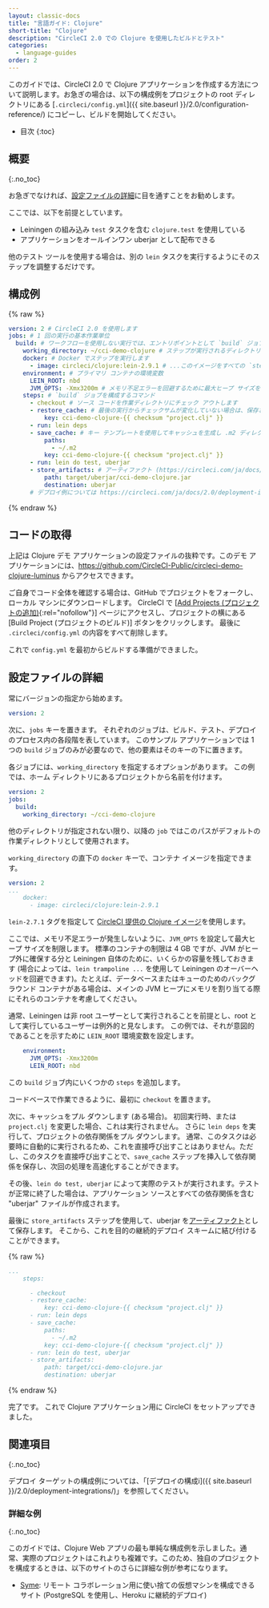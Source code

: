 ```yaml
---
layout: classic-docs
title: "言語ガイド: Clojure"
short-title: "Clojure"
description: "CircleCI 2.0 での Clojure を使用したビルドとテスト"
categories:
  - language-guides
order: 2
---
```


このガイドでは、CircleCI 2.0 で Clojure アプリケーションを作成する方法について説明します。お急ぎの場合は、以下の構成例をプロジェクトの root ディレクトリにある [`.circleci/config.yml`]({{ site.baseurl }}/2.0/configuration-reference/) にコピーし、ビルドを開始してください。

* 目次
{:toc}

## 概要
{:.no_toc}

お急ぎでなければ、[設定ファイルの詳細](#設定ファイルの詳細)に目を通すことをお勧めします。

ここでは、以下を前提としています。

* Leiningen の組み込み `test` タスクを含む `clojure.test` を使用している
* アプリケーションをオールインワン uberjar として配布できる

他のテスト ツールを使用する場合は、別の `lein` タスクを実行するようにそのステップを調整するだけです。

## 構成例

{% raw %}

```yaml
version: 2 # CircleCI 2.0 を使用します
jobs: # 1 回の実行の基本作業単位
  build: # ワークフローを使用しない実行では、エントリポイントとして `build` ジョブが必要
    working_directory: ~/cci-demo-clojure # ステップが実行されるディレクトリ
    docker: # Docker でステップを実行します
      - image: circleci/clojure:lein-2.9.1 # ...このイメージをすべての `steps` が実行されるプライマリ コンテナとして使用します
    environment: # プライマリ コンテナの環境変数
      LEIN_ROOT: nbd
      JVM_OPTS: -Xmx3200m # メモリ不足エラーを回避するために最大ヒープ サイズを制限します
    steps: # `build` ジョブを構成するコマンド
      - checkout # ソース コードを作業ディレクトリにチェック アウトします
      - restore_cache: # 最後の実行からチェックサムが変化していない場合は、保存されているキャッシュを復元します
          key: cci-demo-clojure-{{ checksum "project.clj" }}
      - run: lein deps
      - save_cache: # キー テンプレートを使用してキャッシュを生成し .m2 ディレクトリに保存します
          paths:
            - ~/.m2
          key: cci-demo-clojure-{{ checksum "project.clj" }}
      - run: lein do test, uberjar
      - store_artifacts: # アーティファクト (https://circleci.com/ja/docs/2.0/artifacts/) に表示するテスト サマリーをアップロードします
          path: target/uberjar/cci-demo-clojure.jar
          destination: uberjar
      # デプロイ例については https://circleci.com/ja/docs/2.0/deployment-integrations/ を参照してください     
```

{% endraw %}

## コードの取得

上記は Clojure デモ アプリケーションの設定ファイルの抜粋です。このデモ アプリケーションには、<https://github.com/CircleCI-Public/circleci-demo-clojure-luminus> からアクセスできます。

ご自身でコード全体を確認する場合は、GitHub でプロジェクトをフォークし、ローカル マシンにダウンロードします。 CircleCI で [[Add Projects (プロジェクトの追加)](https://circleci.com/add-projects){:rel="nofollow"}] ページにアクセスし、プロジェクトの横にある [Build Project (プロジェクトのビルド)] ボタンをクリックします。 最後に `.circleci/config.yml` の内容をすべて削除します。

これで `config.yml` を最初からビルドする準備ができました。

## 設定ファイルの詳細

常にバージョンの指定から始めます。

```yaml
version: 2
```

次に、`jobs` キーを置きます。 それぞれのジョブは、ビルド、テスト、デプロイのプロセス内の各段階を表しています。 このサンプル アプリケーションでは 1 つの `build` ジョブのみが必要なので、他の要素はそのキーの下に置きます。

各ジョブには、`working_directory` を指定するオプションがあります。 この例では、ホーム ディレクトリにあるプロジェクトから名前を付けます。

```yaml
version: 2
jobs:
  build:
    working_directory: ~/cci-demo-clojure
```

他のディレクトリが指定されない限り、以降の `job` ではこのパスがデフォルトの作業ディレクトリとして使用されます。

`working_directory` の直下の `docker` キーで、コンテナ イメージを指定できます。

```yaml
version: 2
...
    docker:
      - image: circleci/clojure:lein-2.9.1
```

`lein-2.7.1` タグを指定して [CircleCI 提供の Clojure イメージ](https://circleci.com/ja/docs/2.0/circleci-images/#clojure)を使用します。

ここでは、メモリ不足エラーが発生しないように、`JVM_OPTS` を設定して最大ヒープ サイズを制限します。 標準のコンテナの制限は 4 GB ですが、JVM がヒープ外に確保する分と Leiningen 自体のために、いくらかの容量を残しておきます (場合によっては、`lein trampoline ...` を使用して Leiningen のオーバーヘッドを回避できます)。たとえば、データベースまたはキューのためのバックグラウンド コンテナがある場合は、メインの JVM ヒープにメモリを割り当てる際にそれらのコンテナを考慮してください。

通常、Leiningen は非 root ユーザーとして実行されることを前提とし、root として実行しているユーザーは例外的と見なします。 この例では、それが意図的であることを示すために `LEIN_ROOT` 環境変数を設定します。

```yaml
    environment:
      JVM_OPTS: -Xmx3200m
      LEIN_ROOT: nbd
```

この `build` ジョブ内にいくつかの `steps` を追加します。

コードベースで作業できるように、最初に `checkout` を置きます。

次に、キャッシュをプル ダウンします (ある場合)。 初回実行時、または `project.clj` を変更した場合、これは実行されません。 さらに `lein deps` を実行して、プロジェクトの依存関係をプル ダウンします。 通常、このタスクは必要時に自動的に実行されるため、これを直接呼び出すことはありません。ただし、このタスクを直接呼び出すことで、`save_cache` ステップを挿入して依存関係を保存し、次回の処理を高速化することができます。

その後、`lein do test, uberjar` によって実際のテストが実行されます。テストが正常に終了した場合は、アプリケーション ソースとすべての依存関係を含む "uberjar" ファイルが作成されます。

最後に `store_artifacts` ステップを使用して、uberjar を[アーティファクト](https://circleci.com/docs/1.0/build-artifacts/)として保存します。 そこから、これを目的の継続的デプロイ スキームに結び付けることができます。

{% raw %}
```yaml
...
    steps:

      - checkout
      - restore_cache:
          key: cci-demo-clojure-{{ checksum "project.clj" }}
      - run: lein deps
      - save_cache:
          paths:
            - ~/.m2
          key: cci-demo-clojure-{{ checksum "project.clj" }}
      - run: lein do test, uberjar
      - store_artifacts:
          path: target/cci-demo-clojure.jar
          destination: uberjar
```
{% endraw %}

完了です。 これで Clojure アプリケーション用に CircleCI をセットアップできました。

## 関連項目
{:.no_toc}

デプロイ ターゲットの構成例については、「[デプロイの構成i]({{ site.baseurl }}/2.0/deployment-integrations/)」を参照してください。

### 詳細な例
{:.no_toc}

このガイドでは、Clojure Web アプリの最も単純な構成例を示しました。通常、実際のプロジェクトはこれよりも複雑です。このため、独自のプロジェクトを構成するときは、以下のサイトのさらに詳細な例が参考になります。

* [Syme](https://github.com/technomancy/syme/blob/master/.circleci/config.yml): リモート コラボレーション用に使い捨ての仮想マシンを構成できるサイト (PostgreSQL を使用し、Heroku に継続的デプロイ)